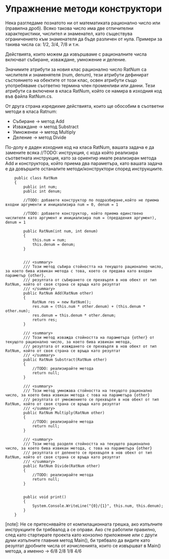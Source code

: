 # Упражнение методи конструктори
Нека разгледаме познатото ни от математиката рационално число или (правилна дроб). Всяко такова число има двe отличителни характеристики, числител и знаменател, като съществува ограничението към знаменателя да бъде различен от нула. Примери за такива числа са: 1/2, 3/4, 7/8 и т.н.

Действията, които можем да извършваме с рационалните числа включват събиране, изваждане, умножение и деление. 

Значимите атрибути за новия клас рационално число RatNum са числителя и знаменятеля (num, denum), тези атрибути дефинират състоянието на обектите от този клас, освен атрибути също употребяваме съответно термина член променливи или данни. Тези атрибути са включени в класа RatNum, който се намира в изходния код във файла RatNum.cs.

От друга страна изредихме действията, които ще обособим в съответни методи в класа Ratnum:
- Събиране -> метод Add
- Изваждане -> метод Substract
- Умноженеи -> метод Multiply
- Деление -> метод Divide

По-долу е даден изходния код на класа RatNum, вашата задача е да замените всяка //TODO: инструкция, с кода който реализира съответната инструкция, като за ориентир имате реализиран метода Add и конструктора, който приема два параметъра, като вашата задача е да довършите останалите методи/конструктори според инструкциите.
```
    public class RatNum
    {
        public int num;
        public int denum;

        //TODO: добавете конструктор по подразбиране,който не приема входни аргументи и инициализира num = 0, denum = 1

        //TODO: добавете конструктор, който приема единствено числителя като аргумент и инициализира num = (предадения аргумент), denum = 1

        public RatNum(int num, int denum)
        {
            this.num = num;
            this.denum = denum;
        }

        
        /// <summary>
        /// Този метод събира стойността на текущото рационално число, за което бива извикан метода с това, което се предава като входен параметър {other},
        /// резултата от събирането се прехвърля в нов обект от тип RatNum, който от своя страна се връща като резултат
        /// </summary>
        public RatNum Add(RatNum other)
        {
            RatNum res = new RatNum();
            res.num = (this.num * other.denum) + (this.denum * other.num);
            res.denum = this.denum * other.denum;
            return res;
        }

        /// <summary>
        /// Този метод изважда стойността на параметъра {other} от текущото рационално число, за което бива извикан метода, 
        /// резултата от извждането се прехвърля в нов обект от тип RatNum, който от своя страна се връща като резултат
        /// </summary>
        public RatNum Substract(RatNum other)
        {
            //TODO: реализирайте метода
            return null;
        }

        /// <summary>
        /// Този метод умножава стойността на текущото рационално число, за което бива извикан метода с това на параметъра {other}
        /// резултата от умножението се прехвърля в нов обект от тип RatNum, който от своя страна се връща като резултат
        /// </summary>
        public RatNum Multiply(RatNum other)
        {
            //TODO: реализирайте метода
            return null;
        }

        /// <summary>
        /// Този метод разделя стойността на текущото рационално число, за което бива извикан метода, с това на параметъра {other} 
        /// резултата от деленето се прехвърля в нов обект от тип RatNum, който от своя страна се връща като резултат
        /// </summary>
        public RatNum Divide(RatNum other)
        {
            //TODO: реализирайте метода
            return null;
        }


        public void print()
        {
            System.Console.WriteLine("{0}/{1}", this.num, this.denum);
        }
    }
```

[note]:
    Не се притеснявайте от компилационната грешка, ако изпълните инструкциите би трябвалод а се оправи.
    Ако сте работили правилно, след като стартирате проекта като конзолно приложение или с други думи изпълните главния метод Main(), би трябвало да видите като резултат дробните числа от изчисленията, които се извършват в Main() метода, а именно -> 6/8 2/8 1/8 4/6 
